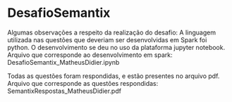 # DesafioSemantix

Algumas observações a respeito da realização do desafio:
A linguagem utilizada nas questões que deveriam ser desenvolvidas em Spark foi python. 
O desenvolvimento se deu no uso da plataforma jupyter notebook.
Arquivo que corresponde ao desenvolvimento em spark: DesafioSemantix_MatheusDidier.ipynb

Todas as questões foram respondidas, e estão presentes no arquivo pdf.
Arquivo que corresponde as questões respondidas: SemantixRespostas_MatheusDidier.pdf
